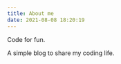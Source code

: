 ```yaml
---
title: About me
date: 2021-08-08 18:20:19
---
```

Code for fun.

A simple blog to share my coding life.